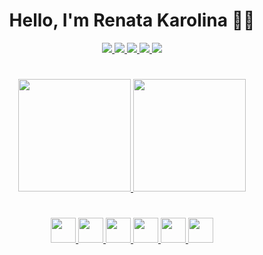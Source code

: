 <h1 align="center">Hello, I'm Renata Karolina 🙋‍♀️</h1>


  
<div align="center">
  <a href="https://www.linkedin.com/in/renata-karolina-de-oliveira-rko/" target="_blank">
    <img src="https://img.shields.io/badge/linkedin-%230077B5.svg?style=for-the-badge&logo=linkedin&logoColor=white"/>
  </a>
  <a href="mailto:renatakarolinarko@gmail.com" target="_blank">
    <img src="https://img.shields.io/badge/Gmail-D14836?style=for-the-badge&logo=gmail&logoColor=white"/>
  </a>
  <a href="https://twitter.com/renatarko_" target="_blank">
    <img src="https://img.shields.io/badge/Twitter-%231DA1F2.svg?style=for-the-badge&logo=Twitter&logoColor=white">
  </a>
  <a href="https://www.instagram.com/renata_rko/" target="_blank">
    <img src="https://img.shields.io/badge/Instagram-%23E4405F.svg?style=for-the-badge&logo=Instagram&logoColor=white">
  </a>
  <a href="https://www.facebook.com/renata.rko" target="_blank">
    <img src="https://img.shields.io/badge/Facebook-%231877F2.svg?style=for-the-badge&logo=Facebook&logoColor=white">
  </a>
</nav>

#

<div align="center">
  <a href="https://github.com/renatarko">
  <img height="180em" src="https://github-readme-stats.vercel.app/api?username=renatarko&show_icons=true&theme=omni">
  <img height="180em" src="https://github-readme-stats.vercel.app/api/top-langs/?username=renatarko&layout=compact&theme=omni">
</div>

#

<div align="center">
  <a href="https://developer.mozilla.org/pt-BR/docs/Web/HTML">
    <img widht="40" height="40" src="https://cdn.jsdelivr.net/gh/devicons/devicon/icons/html5/html5-plain.svg" />
  </a>
  <a href="https://developer.mozilla.org/pt-BR/docs/Web/CSS">
    <img widht="40" height="40" src="https://cdn.jsdelivr.net/gh/devicons/devicon/icons/css3/css3-plain.svg" />
  <a/>
  <a href="https://developer.mozilla.org/pt-BR/docs/Web/JavaScript">
    <img widht="40" height="40" src="https://cdn.jsdelivr.net/gh/devicons/devicon/icons/javascript/javascript-plain.svg" />
  <a/>
  <a href="https://react.dev/learn">
    <img widht="40" height="40" src="https://upload.wikimedia.org/wikipedia/commons/a/a7/React-icon.svg" />
  <a/>
  <a href="https://www.typescriptlang.org/">
    <img widht="40" height="40" src="https://static-00.iconduck.com/assets.00/typescript-icon-icon-1024x1024-vh3pfez8.png" />
  <a/>
    <a href="https://git-scm.com/doc">
      <img widht="40" height="40" src="https://git-scm.com/images/logos/downloads/Git-Icon-1788C.png"/>
    </a>
</div>

